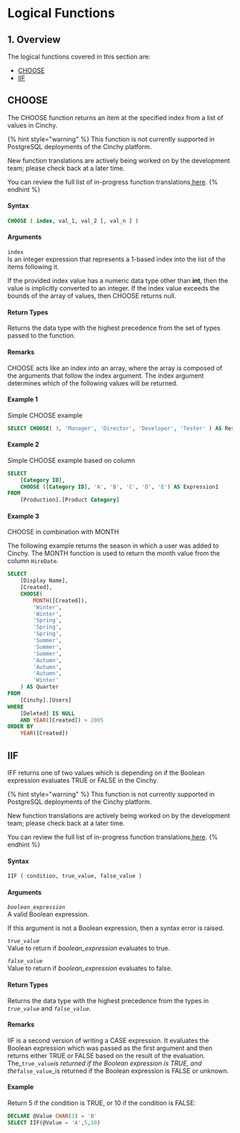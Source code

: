 # Logical Functions

## 1. Overview

The logical functions covered in this section are:

* [​CHOOSE](logical-functions.md#choose)​
* [​IIF​](logical-functions.md#iif)

## CHOOSE <a href="#choose" id="choose"></a>

The CHOOSE function returns an item at the specified index from a list of values in Cinchy.

{% hint style="warning" %}
This function is not currently supported in PostgreSQL deployments of the Cinchy platform.&#x20;

New function translations are actively being worked on by the development team; please check back at a later time.

You can review the full list of in-progress function translations[ here](../cql-functions-master-list.md).
{% endhint %}

#### Syntax

```sql
CHOOSE ( index, val_1, val_2 [, val_n ] )
```

#### Arguments

`index`\
Is an integer expression that represents a 1-based index into the list of the items following it.

If the provided index value has a numeric data type other than **int**, then the value is implicitly converted to an integer. If the index value exceeds the bounds of the array of values, then CHOOSE returns null.

#### Return Types

Returns the data type with the highest precedence from the set of types passed to the function.

#### Remarks

CHOOSE acts like an index into an array, where the array is composed of the arguments that follow the index argument. The index argument determines which of the following values will be returned.

#### **Example 1**

Simple CHOOSE example

```sql
SELECT CHOOSE( 3, 'Manager', 'Director', 'Developer', 'Tester' ) AS Result
```

#### **Example 2**

Simple CHOOSE example based on column

```sql
SELECT
    [Category ID],
    CHOOSE ([Category ID], 'A', 'B', 'C', 'D', 'E') AS Expression1
FROM
    [Production].[Product Category]
```

#### **Example 3**

CHOOSE in combination with MONTH

The following example returns the season in which a user was added to Cinchy. The MONTH function is used to return the month value from the column `HireDate`.

```sql
SELECT
    [Display Name],
    [Created],
    CHOOSE(
        MONTH([Created]),
        'Winter',
        'Winter',
        'Spring',
        'Spring',
        'Spring',
        'Summer',
        'Summer',
        'Summer',
        'Autumn',
        'Autumn',
        'Autumn',
        'Winter'
    ) AS Quarter
FROM
    [Cinchy].[Users]
WHERE
    [Deleted] IS NULL
    AND YEAR([Created]) > 2005
ORDER BY
    YEAR([Created])
```

## IIF

IFF returns one of two values which is depending on if the Boolean expression evaluates TRUE or FALSE in the Cinchy.

{% hint style="warning" %}
This function is not currently supported in PostgreSQL deployments of the Cinchy platform.&#x20;

New function translations are actively being worked on by the development team; please check back at a later time.

You can review the full list of in-progress function translations[ here](../cql-functions-master-list.md).
{% endhint %}

#### Syntax

```sql
IIF ( condition, true_value, false_value )
```

#### Arguments&#x20;

_`boolean_expression`_\
A valid Boolean expression.

If this argument is not a Boolean expression, then a syntax error is raised.

_`true_value`_\
Value to return if _boolean\_expression_ evaluates to true.

_`false_value`_\
Value to return if _boolean\_expression_ evaluates to false.

#### Return Types

Returns the data type with the highest precedence from the types in _`true_value`_ and _`false_value`_.

#### Remarks

IIF is a second version of writing a CASE expression. It evaluates the Boolean expression which was passed as the first argument and then returns either TRUE or FALSE based on the result of the evaluation. The_`true_value`_is returned if the Boolean expression is TRUE, and the_`false_value`_is returned if the Boolean expression is FALSE or unknown.&#x20;

#### Example

Return 5 if the condition is TRUE, or 10 if the condition is FALSE:

```sql
DECLARE @Value CHAR(1) = 'B'
SELECT IIF(@Value = 'A',5,10)
```
